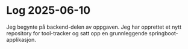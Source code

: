 # Log 2025-06-10

Jeg begynte på backend-delen av oppgaven. Jeg har opprettet et nytt repository for tool-tracker og satt opp en grunnleggende springboot-applikasjon.
